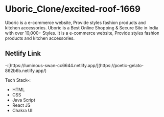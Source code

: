 # Uboric_Clone/excited-roof-1669

Uboric is a e-commerce website, Provide styles fashion products and kitchen accessories.
Uboric is a Best Online Shopping & Secure Site in India with over 10,000+ Styles. It is a e-commerce website, Provide styles fashion products and kitchen accessories.
 <h2>Netlify Link</h2>-:[https://luminous-swan-cc6644.netlify.app/](https://poetic-gelato-862b6b.netlify.app/)<br/>
<!-- Working Feautres-:
- Landing Page
- Womens Page
- Kids Page
- Life Page
- Mens Page
- Cart
- Wishlist
- Login
- Sign Up -->

Tech Stack-:
- HTML
- CSS
- Java Script
- React JS
- Chakra UI
